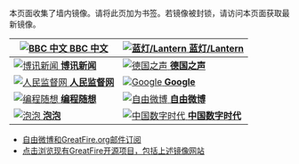 本页面收集了墙内镜像。请将此页加为书签。若镜像被封锁，请访问本页面获取最新镜像。

[![BBC 中文](https://raw.githubusercontent.com/greatfire/z/master/bbc.png "BBC 中文 - 免翻墙镜像") **BBC 中文**](https://d1bnedp0b8ur13.cloudfront.net/ "BBC 中文 - 免翻墙镜像") | [![蓝灯/Lantern](https://raw.githubusercontent.com/greatfire/z/master/lantern.png "以及自由微博和GreatFire.org官方中文论坛 - 免翻墙镜像") **蓝灯/Lantern**](https://d2lut0s7ldy2gm.cloudfront.net/ "以及自由微博和GreatFire.org官方中文论坛 - 免翻墙镜像")
------------- | -------------
[![博讯新闻](https://raw.githubusercontent.com/greatfire/z/master/boxun.png "博讯新闻 - 免翻墙镜像") **博讯新闻**](https://boxun.global.ssl.fastly.net/ "博讯新闻 - 免翻墙镜像") | [![德国之声](https://raw.githubusercontent.com/greatfire/z/master/dw.png "德国之声 - 免翻墙镜像") **德国之声**](https://dmbjjp7n9kgns.cloudfront.net/ "德国之声 - 免翻墙镜像")
[![人民监督网](https://raw.githubusercontent.com/greatfire/z/master/renminjianduwang.png "人民监督网 - 免翻墙镜像") **人民监督网**](https://rmjdw15.global.ssl.fastly.net/ "人民监督网 - 免翻墙镜像") | [![Google](https://raw.githubusercontent.com/greatfire/z/master/google.png "Google - 免翻墙镜像") **Google**](https://d24epasocofl3v.cloudfront.net/ "Google - 免翻墙镜像")
[![编程随想](https://raw.githubusercontent.com/greatfire/z/master/programthink.png "编程随想的博客 - 免翻墙镜像") **编程随想**](https://d22if0ngl5too8.cloudfront.net/ "编程随想的博客 - 免翻墙镜像") | [![自由微博](https://raw.githubusercontent.com/greatfire/z/master/freeweibo.png "自由微博 - 匿名和不受屏蔽的新浪微博搜索 - 免翻墙镜像") **自由微博**](https://d2hx45h2v0extv.cloudfront.net/ "自由微博 - 匿名和不受屏蔽的新浪微博搜索 - 免翻墙镜像")
[![泡泡](https://raw.githubusercontent.com/greatfire/z/master/paopao.png "泡泡 - 未经审查的互联网信息 - 免翻墙镜像") **泡泡**](https://d2rdpw23tn7qg8.cloudfront.net/ "泡泡 - 未经审查的互联网信息 - 免翻墙镜像") | [![中国数字时代](https://raw.githubusercontent.com/greatfire/z/master/cdt.png "中国数字时代 - 免翻墙镜像") **中国数字时代**](https://d3nahm1llsrjst.cloudfront.net/ "中国数字时代 - 免翻墙镜像")


* [自由微博和GreatFire.org邮件订阅](https://b.us7.list-manage.com/subscribe?u=854fca58782082e0cbdf204a0&id=c78949b93c)
* [点击浏览现有GreatFire开源项目，包括上述镜像网站](https://github.com/greatfire/wiki/wiki)
